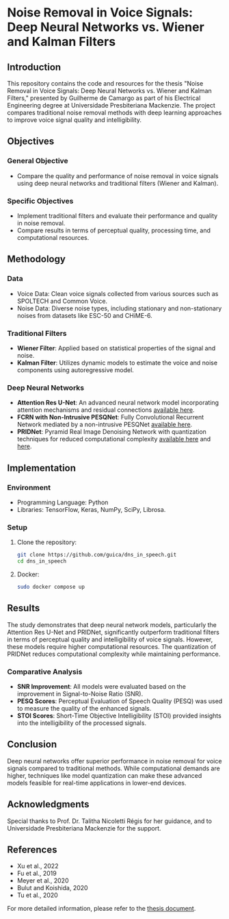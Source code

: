 # Noise Removal in Voice Signals: Deep Neural Networks vs. Wiener and Kalman Filters

## Introduction
This repository contains the code and resources for the thesis "Noise Removal in Voice Signals: Deep Neural Networks vs. Wiener and Kalman Filters," presented by Guilherme de Camargo as part of his Electrical Engineering degree at Universidade Presbiteriana Mackenzie. The project compares traditional noise removal methods with deep learning approaches to improve voice signal quality and intelligibility.

## Objectives
### General Objective
- Compare the quality and performance of noise removal in voice signals using deep neural networks and traditional filters (Wiener and Kalman).

### Specific Objectives
- Implement traditional filters and evaluate their performance and quality in noise removal.
- Compare results in terms of perceptual quality, processing time, and computational resources.

## Methodology
### Data
- Voice Data: Clean voice signals collected from various sources such as SPOLTECH and Common Voice.
- Noise Data: Diverse noise types, including stationary and non-stationary noises from datasets like ESC-50 and CHiME-6.

### Traditional Filters
- **Wiener Filter**: Applied based on statistical properties of the signal and noise.
- **Kalman Filter**: Utilizes dynamic models to estimate the voice and noise components using autoregressive model.

### Deep Neural Networks
- **Attention Res U-Net**: An advanced neural network model incorporating attention mechanisms and residual connections [available here](https://ieeexplore.ieee.org/document/9902215).
- **FCRN with Non-Intrusive PESQNet**: Fully Convolutional Recurrent Network mediated by a non-intrusive PESQNet [available here](https://ieeexplore.ieee.org/document/9750869).
- **PRIDNet**: Pyramid Real Image Denoising Network with quantization techniques for reduced computational complexity [available here](https://ieeexplore.ieee.org/document/9750869) and [here](https://arxiv.org/pdf/1808.06474.pdf).

## Implementation
### Environment
- Programming Language: Python
- Libraries: TensorFlow, Keras, NumPy, SciPy, Librosa.

### Setup
1. Clone the repository:
    ```sh
    git clone https://github.com/guica/dns_in_speech.git
    cd dns_in_speech
    ```
2. Docker:
    ```sh
    sudo docker compose up
    ```
    
## Results
The study demonstrates that deep neural network models, particularly the Attention Res U-Net and PRIDNet, significantly outperform traditional filters in terms of perceptual quality and intelligibility of voice signals. However, these models require higher computational resources. The quantization of PRIDNet reduces computational complexity while maintaining  performance.

### Comparative Analysis
- **SNR Improvement**: All models were evaluated based on the improvement in Signal-to-Noise Ratio (SNR).
- **PESQ Scores**: Perceptual Evaluation of Speech Quality (PESQ) was used to measure the quality of the enhanced signals.
- **STOI Scores**: Short-Time Objective Intelligibility (STOI) provided insights into the intelligibility of the processed signals.

## Conclusion
Deep neural networks offer superior performance in noise removal for voice signals compared to traditional methods. While computational demands are higher, techniques like model quantization can make these advanced models feasible for real-time applications in lower-end devices.

## Acknowledgments
Special thanks to Prof. Dr. Talitha Nicoletti Régis for her guidance, and to Universidade Presbiteriana Mackenzie for the support.

## References
- Xu et al., 2022
- Fu et al., 2019
- Meyer et al., 2020
- Bulut and Koishida, 2020
- Tu et al., 2020

For more detailed information, please refer to the [thesis document](https://drive.google.com/file/d/1Rip2yPE2Kr3QKVoIGdPtJprGVsr7Xggv/view?usp=sharing).
